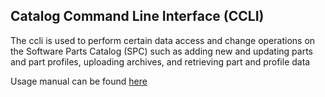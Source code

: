 ## Catalog Command Line Interface (CCLI)

The ccli is used to perform certain data access and change
operations on the Software Parts Catalog (SPC) such as adding new and updating parts and part profiles, uploading archives, and retrieving part and profile data

Usage manual can be found [here](docs/ccli_manual.md)